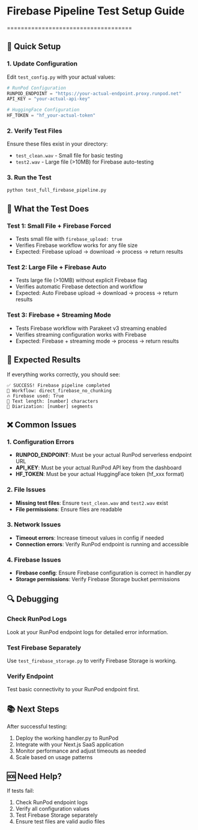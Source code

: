 # Firebase Pipeline Test Setup Guide
====================================

## 🚀 Quick Setup

### 1. Update Configuration
Edit `test_config.py` with your actual values:

```python
# RunPod Configuration
RUNPOD_ENDPOINT = "https://your-actual-endpoint.proxy.runpod.net"
API_KEY = "your-actual-api-key"

# HuggingFace Configuration  
HF_TOKEN = "hf_your-actual-token"
```

### 2. Verify Test Files
Ensure these files exist in your directory:
- `test_clean.wav` - Small file for basic testing
- `test2.wav` - Large file (>10MB) for Firebase auto-testing

### 3. Run the Test
```bash
python test_full_firebase_pipeline.py
```

## 🔧 What the Test Does

### Test 1: Small File + Firebase Forced
- Tests small file with `firebase_upload: true`
- Verifies Firebase workflow works for any file size
- Expected: Firebase upload → download → process → return results

### Test 2: Large File + Firebase Auto
- Tests large file (>10MB) without explicit Firebase flag
- Verifies automatic Firebase detection and workflow
- Expected: Auto Firebase upload → download → process → return results

### Test 3: Firebase + Streaming Mode
- Tests Firebase workflow with Parakeet v3 streaming enabled
- Verifies streaming configuration works with Firebase
- Expected: Firebase + streaming mode → process → return results

## 🎯 Expected Results

If everything works correctly, you should see:
```
✅ SUCCESS! Firebase pipeline completed
🎯 Workflow: direct_firebase_no_chunking
🔥 Firebase used: True
📝 Text length: [number] characters
🎤 Diarization: [number] segments
```

## ❌ Common Issues

### 1. Configuration Errors
- **RUNPOD_ENDPOINT**: Must be your actual RunPod serverless endpoint URL
- **API_KEY**: Must be your actual RunPod API key from the dashboard
- **HF_TOKEN**: Must be your actual HuggingFace token (hf_xxx format)

### 2. File Issues
- **Missing test files**: Ensure `test_clean.wav` and `test2.wav` exist
- **File permissions**: Ensure files are readable

### 3. Network Issues
- **Timeout errors**: Increase timeout values in config if needed
- **Connection errors**: Verify RunPod endpoint is running and accessible

### 4. Firebase Issues
- **Firebase config**: Ensure Firebase configuration is correct in handler.py
- **Storage permissions**: Verify Firebase Storage bucket permissions

## 🔍 Debugging

### Check RunPod Logs
Look at your RunPod endpoint logs for detailed error information.

### Test Firebase Separately
Use `test_firebase_storage.py` to verify Firebase Storage is working.

### Verify Endpoint
Test basic connectivity to your RunPod endpoint first.

## 📚 Next Steps

After successful testing:
1. Deploy the working handler.py to RunPod
2. Integrate with your Next.js SaaS application
3. Monitor performance and adjust timeouts as needed
4. Scale based on usage patterns

## 🆘 Need Help?

If tests fail:
1. Check RunPod endpoint logs
2. Verify all configuration values
3. Test Firebase Storage separately
4. Ensure test files are valid audio files
